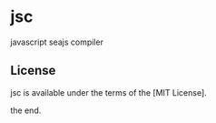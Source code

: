jsc
===

javascript seajs compiler


## License
jsc is available under the terms of the [MIT License].

the end.
